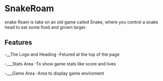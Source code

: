 # SnakeRoam
snake Roam is take on an old game  called Snake, where you control a snake head to eat some food and grown larger.

## Features

-__The Logo and Heading
 -Fetured at the top of the page 

-___Stats Area
 -To show game stats like score and lives

-___Game Area 
 -Area to display game enviroment

